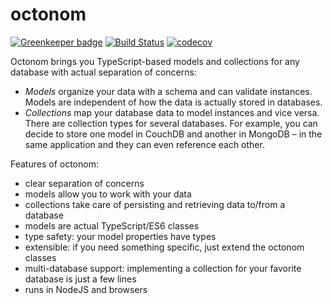 # octonom

[![Greenkeeper badge](https://badges.greenkeeper.io/paperhive/octonom.svg)](https://greenkeeper.io/)
[![Build Status](https://travis-ci.org/paperhive/octonom.svg?branch=master)](https://travis-ci.org/paperhive/octonom)
[![codecov](https://codecov.io/gh/paperhive/octonom/branch/master/graph/badge.svg)](https://codecov.io/gh/paperhive/octonom)

Octonom brings you TypeScript-based models and collections for any database with actual separation of concerns:

* *Models* organize your data with a schema and can validate instances. Models are independent of how the data is actually stored in databases.
* *Collections* map your database data to model instances and vice versa. There are collection types for several databases. For example, you can decide to store one model in CouchDB and another in MongoDB – in the same application and they can even reference each other.

Features of octonom:

* clear separation of concerns
* models allow you to work with your data
* collections take care of persisting and retrieving data to/from a database
* models are actual TypeScript/ES6 classes
* type safety: your model properties have types
* extensible: if you need something specific, just extend the octonom classes
* multi-database support: implementing a collection for your favorite database is just a few lines
* runs in NodeJS and browsers

